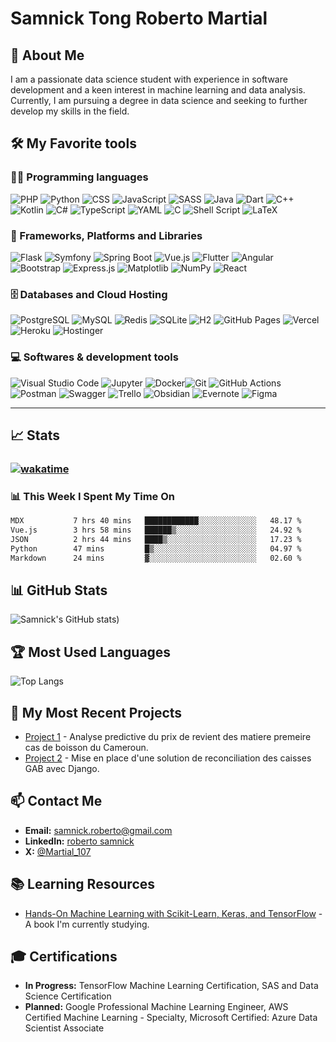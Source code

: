 # Samnick Tong Roberto Martial

## 👋 About Me

I am a passionate data science student with experience in software development and a keen interest in machine learning and data analysis. Currently, I am pursuing a degree in data science and seeking to further develop my skills in the field.

## 🛠️ My Favorite tools

### 👨‍💻 Programming languages

![PHP](https://img.shields.io/badge/PHP-777BB4.svg?style=for-the-badge&logo=php&logoColor=white)
![Python](https://img.shields.io/badge/Python-14354C.svg?style=for-the-badge&logo=python&logoColor=white)
![CSS](https://img.shields.io/badge/CSS-1572B6.svg?logo=css3&logoColor=white&style=for-the-badge)
![JavaScript](https://img.shields.io/badge/JavaScript-F7DF1E.svg?logo=javascript&logoColor=black&style=for-the-badge)
![SASS](https://img.shields.io/badge/Sass-hotpink.svg?logo=SASS&logoColor=white&style=for-the-badge)
![Java](https://img.shields.io/badge/java-%23ED8B00.svg?style=for-the-badge&logo=openjdk&logoColor=white)
![Dart](https://img.shields.io/badge/Dart-0175C2.svg?logo=dart&logoColor=white&style=for-the-badge)
![C++](https://img.shields.io/badge/c++-%2300599C.svg?style=for-the-badge&logo=c%2B%2B&logoColor=white)
![Kotlin](https://img.shields.io/badge/kotlin-%237F52FF.svg?style=for-the-badge&logo=kotlin&logoColor=white)
![C#](https://img.shields.io/badge/c%23-%23239120.svg?style=for-the-badge&logo=csharp&logoColor=white)
![TypeScript](https://img.shields.io/badge/TypeScript-007ACC.svg?logo=typescript&logoColor=white&style=for-the-badge)
![YAML](https://img.shields.io/badge/YAML-%23007396.svg?style=for-the-badge&logo=yaml&logoColor=white)
![C](https://img.shields.io/badge/c-%2300599C.svg?style=for-the-badge&logo=c&logoColor=white)
![Shell Script](https://img.shields.io/badge/shell_script-%23121011.svg?style=for-the-badge&logo=gnu-bash&logoColor=white)
![LaTeX](https://img.shields.io/badge/LaTeX-008080.svg?style=for-the-badge&logo=latex&logoColor=white)

### 🧰 Frameworks, Platforms and Libraries

![Flask](https://img.shields.io/static/v1?label=&message=Flask&color=000000&logo=Flask&logoColor=white&style=for-the-badge)
![Symfony](https://img.shields.io/badge/Symfony-000000.svg?logo=symfony&logoColor=white&style=for-the-badge)
![Spring Boot](https://img.shields.io/badge/Spring_Boot-6DB33F.svg?logo=spring-boot&logoColor=white&style=for-the-badge)
![Vue.js](https://img.shields.io/badge/Vue.js-35495E.svg?logo=vue.js&logoColor=4FC08D&style=for-the-badge)
![Flutter](https://img.shields.io/badge/Flutter-02569B.svg?logo=flutter&logoColor=white&style=for-the-badge)
![Angular](https://img.shields.io/badge/Angular-DD0031.svg?logo=angular&logoColor=white&style=for-the-badge)
![Bootstrap](https://img.shields.io/badge/Bootstrap-7952B3.svg?logo=bootstrap&logoColor=white&style=for-the-badge)
![Express.js](https://img.shields.io/badge/Express.js-404d59.svg?logo=express&logoColor=white&style=for-the-badge)
![Matplotlib](https://img.shields.io/badge/Matplotlib-%23007396.svg?style=for-the-badge&logo=Matplotlib&logoColor=white)
![NumPy](https://img.shields.io/badge/Numpy-013243.svg?logo=numpy&logoColor=white&style=for-the-badge)
![React](https://img.shields.io/badge/React-20232a.svg?logo=react&logoColor=%2361DAFB&style=for-the-badge)

### 🗄️ Databases and Cloud Hosting

![PostgreSQL](https://img.shields.io/badge/PostgreSQL-316192.svg?logo=postgresql&logoColor=white&style=for-the-badge)
![MySQL](https://img.shields.io/badge/mysql-%2300000f.svg?style=for-the-badge&logo=mysql&logoColor=white)
![Redis](https://img.shields.io/badge/Redis-DC382D.svg?logo=redis&logoColor=white&style=for-the-badge)
![SQLite](https://img.shields.io/badge/SQLite-07405E.svg?logo=sqlite&logoColor=white&style=for-the-badge)
![H2](https://img.shields.io/badge/H2-1B5E20.svg?logo=h2-database&logoColor=white&style=for-the-badge)
![GitHub Pages](https://img.shields.io/badge/GitHub%20Pages-327FC7.svg?logo=github&logoColor=white&style=for-the-badge)
![Vercel](https://img.shields.io/badge/Vercel-000000.svg?logo=vercel&logoColor=white&style=for-the-badge)
![Heroku](https://img.shields.io/badge/Heroku-430098.svg?logo=heroku&logoColor=white&style=for-the-badge)
![Hostinger](https://img.shields.io/badge/Hostinger-000000.svg?logo=hostinger&logoColor=white&style=for-the-badge)

### 💻 Softwares & development tools

![Visual Studio Code](https://img.shields.io/badge/Visual%20Studio%20Code-0078d7.svg?logo=visual-studio-code&logoColor=white&style=for-the-badge)
![Jupyter](https://img.shields.io/badge/Jupyter-F37626.svg?logo=Jupyter&logoColor=white&style=for-the-badge)
![Docker](https://img.shields.io/badge/Docker-2496ED.svg?logo=docker&logoColor=white&style=for-the-badge)![Git](https://img.shields.io/badge/Git-F05033.svg?logo=git&logoColor=white&style=for-the-badge)
![GitHub Actions](https://img.shields.io/badge/GitHub%20Actions-2088FF.svg?logo=github-actions&logoColor=white&style=for-the-badge)
![Postman](https://img.shields.io/badge/Postman-FF6C37?logo=postman&logoColor=white&style=for-the-badge)
![Swagger](https://img.shields.io/badge/-Swagger-%23Clojure?style=for-the-badge&logo=swagger&logoColor=white)
![Trello](https://img.shields.io/badge/Trello-%23026AA7.svg?style=for-the-badge&logo=Trello&logoColor=white)
![Obsidian](https://img.shields.io/badge/Obsidian-4D4D4D.svg?logo=obsidian&logoColor=white&style=for-the-badge)
![Evernote](https://img.shields.io/badge/Evernote-2dbe60.svg?logo=evernote&logoColor=white&style=for-the-badge)
![Figma](https://img.shields.io/badge/figma-%23F24E1E.svg?style=for-the-badge&logo=figma&logoColor=white)


---

## 📈 Stats

### [![wakatime](https://wakatime.com/badge/user/018cee13-789a-4312-ba87-bff7005ff31b.svg?style=for-the-badge)](https://wakatime.com/@018cee13-789a-4312-ba87-bff7005ff31b)

### 📊 This Week I Spent My Time On

<!--START_SECTION:waka-->

```txt
MDX           7 hrs 40 mins   ████████████░░░░░░░░░░░░░   48.17 %
Vue.js        3 hrs 58 mins   ██████▒░░░░░░░░░░░░░░░░░░   24.92 %
JSON          2 hrs 44 mins   ████▒░░░░░░░░░░░░░░░░░░░░   17.23 %
Python        47 mins         █▒░░░░░░░░░░░░░░░░░░░░░░░   04.97 %
Markdown      24 mins         ▓░░░░░░░░░░░░░░░░░░░░░░░░   02.60 %
```

<!--END_SECTION:waka-->


## 📊 GitHub Stats

![Samnick's GitHub stats](https://github-readme-stats.vercel.app/api?username=anuraghazra))

## 🏆 Most Used Languages

![Top Langs](https://github-readme-stats.vercel.app/api/top-langs/?username=roberto-martial&layout=compact&hide_title=true&hide_border=true&theme=radical)



## 🌟 My Most Recent Projects

- [Project 1](https://github.com/roberto-robert-martial/project1) - Analyse predictive du prix de revient des matiere premeire cas de boisson du Cameroun.
- [Project 2](https://github.com/roberto-robert-martial/project2) - Mise en place d'une solution de reconciliation des caisses GAB avec Django.

## 📫 Contact Me

- **Email:** samnick.roberto@gmail.com
- **LinkedIn:** [roberto samnick](https://www.linkedin.com/in/roberto-samnick-98a532259/)
- **X:** [@Martial_107](https://x.com/Martial_107)

## 📚 Learning Resources

- [Hands-On Machine Learning with Scikit-Learn, Keras, and TensorFlow](https://github.com/Akramz/Hands-on-Machine-Learning-with-Scikit-Learn-Keras-and-TensorFlow) - A book I'm currently studying.

## 🎓 Certifications

- **In Progress:** TensorFlow Machine Learning Certification, SAS and Data Science Certification
- **Planned:** Google Professional Machine Learning Engineer, AWS Certified Machine Learning - Specialty, Microsoft Certified: Azure Data Scientist Associate
